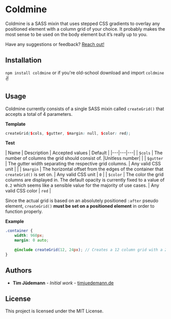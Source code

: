 # Coldmine

Coldmine is a SASS mixin that uses stepped CSS gradients to overlay any positioned element with a column grid of your choice. It probably makes the most sense to be used on the body element but it’s really up to you. 

Have any suggestions or feedback? [Reach out!](mailto:mail@timjuedemann.de)

## Installation
`npm install coldmine` or if you're old-school download and import `coldmine` ✌️

## Usage
Coldmine currently consists of a single SASS mixin called `createGrid()` that accepts a total of 4 parameters.

**Template**

```scss
createGrid($cols, $gutter, $margin: null, $color: red);
```

**Test**

| Name | Description | Accepted values | Default |
|---|---|---|
| `$cols` | The number of columns the grid should consist of. |Unitless number| |
| `$gutter` | The gutter width separating the respective grid columns. | Any valid CSS unit | |
| `$margin` | The horizontal offset from the edges of the container that `createGrid()` is set on. | Any valid CSS unit | `0` |
| `$color` | The color the grid columns are displayed in. The default opacity is currently fixed to a value of `0.2` which seems like a sensible value for the majority of use cases. | Any valid CSS color | `red` |

Since the actual grid is based on an absolutely positioned `:after` pseudo element, `createGrid()` **must be set on a positioned element** in order to function properly.

**Example**

```scss
.container {
	width: 960px;
	margin: 0 auto;
	
	@include createGrid(12, 24px); // Creates a 12 column grid with a 24px gutter.
}
```


## Authors

* **Tim Jüdemann** - *Initial work* - [timjuedemann.de](http://timjuedemann.de/)

## License

This project is licensed under the MIT License.
